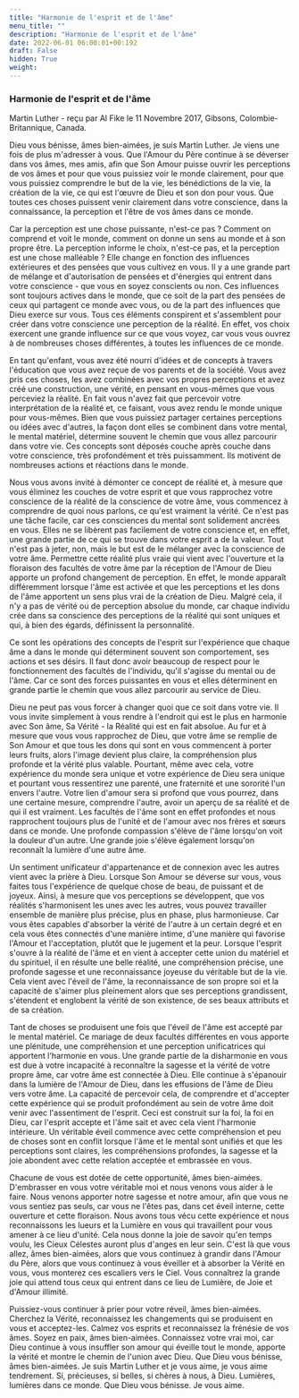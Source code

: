 ```yaml
---
title: "Harmonie de l'esprit et de l'âme"
menu_title: ""
description: "Harmonie de l'esprit et de l'âme"
date: 2022-06-01 06:00:01+00:192
draft: False
hidden: True
weight:
---
```

### Harmonie de l'esprit et de l'âme

Martin Luther - reçu par Al Fike le 11 Novembre 2017, Gibsons, Colombie-Britannique, Canada.

Dieu vous bénisse, âmes bien-aimées, je suis Martin Luther. Je viens une fois de plus m'adresser à vous. Que l'Amour du Père continue à se déverser dans vos âmes, mes amis, afin que Son Amour puisse ouvrir les perceptions de vos âmes et pour que vous puissiez voir le monde clairement, pour que vous puissiez comprendre le but de la vie, les bénédictions de la vie, la création de la vie, ce qui est l'œuvre de Dieu et son don pour vous. Que toutes ces choses puissent venir clairement dans votre conscience, dans la connaissance, la perception et l'être de vos âmes dans ce monde.

Car la perception est une chose puissante, n'est-ce pas ? Comment on comprend et voit le monde, comment on donne un sens au monde et à son propre être. La perception informe le choix, n'est-ce pas, et la perception est une chose malléable ? Elle change en fonction des influences extérieures et des pensées que vous cultivez en vous. Il y a une grande part de mélange et d'autorisation de pensées et d'énergies qui entrent dans votre conscience - que vous en soyez conscients ou non. Ces influences sont toujours actives dans le monde, que ce soit de la part des pensées de ceux qui partagent ce monde avec vous, ou de la part des influences que Dieu exerce sur vous. Tous ces éléments conspirent et s'assemblent pour créer dans votre conscience une perception de la réalité. En effet, vos choix exercent une grande influence sur ce que vous voyez, car vous vous ouvrez à de nombreuses choses différentes, à toutes les influences de ce monde.

En tant qu'enfant, vous avez été nourri d'idées et de concepts à travers l'éducation que vous avez reçue de vos parents et de la société. Vous avez pris ces choses, les avez combinées avec vos propres perceptions et avez créé une construction, une vérité, en pensant en vous-mêmes que vous perceviez la réalité. En fait vous n'avez fait que percevoir votre interprétation de la réalité et, ce faisant, vous avez rendu le monde unique pour vous-mêmes. Bien que vous puissiez partager certaines perceptions ou idées avec d'autres, la façon dont elles se combinent dans votre mental, le mental matériel, détermine souvent le chemin que vous allez parcourir dans votre vie. Ces concepts sont déposés couche après couche dans votre conscience, très profondément et très puissamment. Ils motivent de nombreuses actions et réactions dans le monde.

Nous vous avons invité à démonter ce concept de réalité et, à mesure que vous éliminez les couches de votre esprit et que vous rapprochez votre conscience de la réalité de la conscience de votre âme, vous commencez à comprendre de quoi nous parlons, ce qu'est vraiment la vérité. Ce n'est pas une tâche facile, car ces consciences du mental sont solidement ancrées en vous. Elles ne se libèrent pas facilement de votre conscience et, en effet, une grande partie de ce qui se trouve dans votre esprit a de la valeur. Tout n'est pas à jeter, non, mais le but est de le mélanger avec la conscience de votre âme. Permettre cette réalité plus vraie qui vient avec l'ouverture et la floraison des facultés de votre âme par la réception de l'Amour de Dieu apporte un profond changement de perception. En effet, le monde apparaît différemment lorsque l'âme est activée et que les perceptions et les dons de l'âme apportent un sens plus vrai de la création de Dieu. Malgré cela, il n'y a pas de vérité ou de perception absolue du monde, car chaque individu crée dans sa conscience des perceptions de la réalité qui sont uniques et qui, à bien des égards, définissent la personnalité.

Ce sont les opérations des concepts de l'esprit sur l'expérience que chaque âme a dans le monde qui déterminent souvent son comportement, ses actions et ses désirs. Il faut donc avoir beaucoup de respect pour le fonctionnement des facultés de l'individu, qu'il s'agisse du mental ou de l'âme. Car ce sont des forces puissantes en vous et elles déterminent en grande partie le chemin que vous allez parcourir au service de Dieu.

Dieu ne peut pas vous forcer à changer quoi que ce soit dans votre vie. Il vous invite simplement à vous rendre à l'endroit qui est le plus en harmonie avec Son âme, Sa Vérité - la Réalité qui est en fait absolue. Au fur et à mesure que vous vous rapprochez de Dieu, que votre âme se remplie de Son Amour et que tous les dons qui sont en vous commencent à porter leurs fruits, alors l'image devient plus claire, la compréhension plus profonde et la vérité plus valable. Pourtant, même avec cela, votre expérience du monde sera unique et votre expérience de Dieu sera unique et pourtant vous ressentirez une parenté, une fraternité et une sororité l'un envers l'autre. Votre lien d'amour sera si profond que vous pourrez, dans une certaine mesure, comprendre l'autre, avoir un aperçu de sa réalité et de qui il est vraiment. Les facultés de l'âme sont en effet profondes et nous rapprochent toujours plus de l'unité et de l'amour avec nos frères et sœurs dans ce monde. Une profonde compassion s'élève de l'âme lorsqu'on voit la douleur d'un autre. Une grande joie s'élève également lorsqu'on reconnaît la lumière d'une autre âme.

Un sentiment unificateur d'appartenance et de connexion avec les autres vient avec la prière à Dieu. Lorsque Son Amour se déverse sur vous, vous faites tous l'expérience de quelque chose de beau, de puissant et de joyeux. Ainsi, à mesure que vos perceptions se développent, que vos réalités s'harmonisent les unes avec les autres, vous pouvez travailler ensemble de manière plus précise, plus en phase, plus harmonieuse. Car vous êtes capables d'absorber la vérité de l'autre à un certain degré et en cela vous êtes connectés d'une manière intime, d'une manière qui favorise l'Amour et l'acceptation, plutôt que le jugement et la peur. Lorsque l'esprit s'ouvre à la réalité de l'âme et en vient à accepter cette union du matériel et du spirituel, il en résulte une belle réalité, une compréhension précise, une profonde sagesse et une reconnaissance joyeuse du véritable but de la vie. Cela vient avec l'éveil de l'âme, la reconnaissance de son propre soi et la capacité de s'aimer plus pleinement alors que ses perceptions grandissent, s'étendent et englobent la vérité de son existence, de ses beaux attributs et de sa création.

Tant de choses se produisent une fois que l'éveil de l'âme est accepté par le mental matériel. Ce mariage de deux facultés différentes en vous apporte une plénitude, une compréhension et une perception unificatrices qui apportent l'harmonie en vous. Une grande partie de la disharmonie en vous est due à votre incapacité à reconnaître la sagesse et la vérité de votre propre âme, car votre âme est connectée à Dieu. Elle continue à s'épanouir dans la lumière de l'Amour de Dieu, dans les effusions de l'âme de Dieu vers votre âme. La capacité de percevoir cela, de comprendre et d'accepter cette expérience qui se produit profondément au sein de votre âme doit venir avec l'assentiment de l'esprit. Ceci est construit sur la foi, la foi en Dieu, car l'esprit accepte et l'âme sait et avec cela vient l'harmonie intérieure. Un véritable éveil commence avec cette compréhension et peu de choses sont en conflit lorsque l'âme et le mental sont unifiés et que les perceptions sont claires, les compréhensions profondes, la sagesse et la joie abondent avec cette relation acceptée et embrassée en vous.

Chacune de vous est dotée de cette opportunité, âmes bien-aimées. D'embrasser en vous votre véritable moi et nous venons vous aider à le faire. Nous venons apporter notre sagesse et notre amour, afin que vous ne vous sentiez pas seuls, car vous ne l'êtes pas, dans cet éveil interne, cette ouverture et cette floraison. Nous avons tous vécu cette expérience et nous reconnaissons les lueurs et la Lumière en vous qui travaillent pour vous amener à ce lieu d'unité. Cela nous donne la joie de savoir qu'en temps voulu, les Cieux Célestes auront plus d'anges en leur sein. C'est là que vous allez, âmes bien-aimées, alors que vous continuez à grandir dans l'Amour du Père, alors que vous continuez à vous éveiller et à absorber la Vérité en vous, vous monterez ces escaliers vers le Ciel. Vous connaîtrez la grande joie qui attend tous ceux qui entrent dans ce lieu de Lumière, de Joie et d'Amour illimité.

Puissiez-vous continuer à prier pour votre réveil, âmes bien-aimées. Cherchez la Vérité, reconnaissez les changements qui se produisent en vous et acceptez-les. Calmez vos esprits et reconnaissez la frénésie de vos âmes. Soyez en paix, âmes bien-aimées. Connaissez votre vrai moi, car Dieu continue à vous insuffler son amour qui éveille tout le monde, apporte la vérité et montre le chemin de l'union avec Dieu. Que Dieu vous bénisse, âmes bien-aimées. Je suis Martin Luther et je vous aime, je vous aime tendrement. Si, précieuses, si belles, si chères à nous, à Dieu. Lumières, lumières dans ce monde. Que Dieu vous bénisse. Je vous aime.
